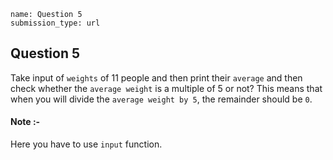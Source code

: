 ```ngMeta
name: Question 5
submission_type: url
```

## Question 5

Take input of `weights` of 11 people and then print their `average` and then check whether the `average weight` is a multiple of 5 or not? This means that when you will divide the `average weight by 5`, the remainder should be `0`.

#### Note :-
 Here you have to use `input` function.